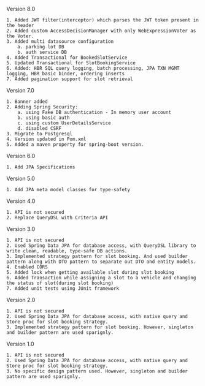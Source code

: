 Version 8.0

    1. Added JWT filter(interceptor) which parses the JWT token present in the header
    2. Added custom AccessDecisionManager with only WebExpressionVoter as the Voter.
    3. Added multi datasource configuration
        a. parking lot DB
        b. auth service DB
    4. Added Transactional for BookedSlotService
    5. Updated Transactional for SlotBookingService
    6. Added: HBR SQL query logging, batch processing, JPA TXN MGMT logging, HBR basic binder, ordering inserts 
    7. Added pagination support for slot retrieval 

Version 7.0

    1. Banner added
    2. Adding Spring Security:
        a. using Fake DB authentication - In memory user account
        b. using basic auth
        c. using custom UserDetailsService
        d. disabled CSRF
    3. Migrate to Postgresql
    4. Version updated in Pom.xml
    5. Added a maven property for spring-boot version.

Version 6.0

    1. Add JPA Specifications

Version 5.0

    1. Add JPA meta model classes for type-safety

Version 4.0

    1. API is not secured
    2. Replace QueryDSL with Criteria API

Version 3.0

    1. API is not secured
    2. Used Spring Data JPA for database access, with QueryDSL library to write clean, readable, type-safe DB actions.
    3. Implemented strategy pattern for slot booking. And used builder pattern along with DTO pattern to separate out DTO and entity models.
    4. Enabled CORS
    5. Added lock when getting available slot during slot booking
    6. Added Transaction while assigning a slot to a vehicle and changing the status of slot(during slot booking)
    7. Added unit tests using JUnit framework

Version 2.0

    1. API is not secured
    2. Used Spring Data JPA for database access, with native query and Store proc for slot booking strategy.
    3. Implemented strategy pattern for slot booking. However, singleton and builder pattern are used sparignly.

Version 1.0

    1. API is not secured
    2. Used Spring Data JPA for database access, with native query and Store proc for slot booking strategy.
    3. No specific design pattern used. However, singleton and builder pattern are used sparignly.
